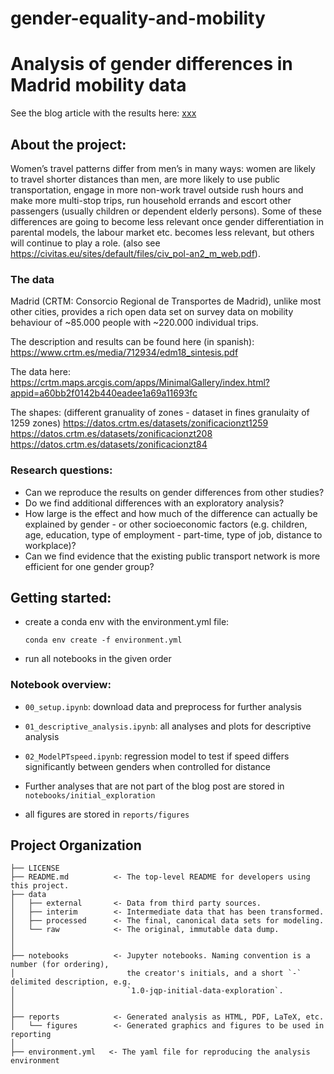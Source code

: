 gender-equality-and-mobility
==============================

# Analysis of gender differences in Madrid mobility data 

See the blog article with the results here: [xxx](LINK)

## About the project:

Women’s travel patterns differ from men’s in many ways: women are likely to travel shorter distances than men, are more likely to use public transportation, engage in more non-work travel outside rush hours and make more multi-stop trips, run household errands and escort other passengers (usually children or dependent elderly persons). Some of these differences are going to become less relevant once gender differentiation in parental models, the labour market etc. becomes less relevant, but others will continue to play a role.
(also see https://civitas.eu/sites/default/files/civ_pol-an2_m_web.pdf).

### The data

Madrid (CRTM: Consorcio Regional de Transportes de Madrid), unlike most other cities, provides a rich open data set on survey data on mobility behaviour of ~85.000 people with ~220.000 individual trips.

The description and results can be found here (in spanish):
https://www.crtm.es/media/712934/edm18_sintesis.pdf

The data here: https://crtm.maps.arcgis.com/apps/MinimalGallery/index.html?appid=a60bb2f0142b440eadee1a69a11693fc

The shapes:
(different granuality of zones - dataset in fines granulaity of 1259 zones)
https://datos.crtm.es/datasets/zonificacionzt1259
https://datos.crtm.es/datasets/zonificacionzt208
https://datos.crtm.es/datasets/zonificacionzt84

### Research questions:

- Can we reproduce the results on gender differences from other studies?
- Do we find additional differences with an exploratory analysis?
- How large is the effect and how much of the difference can actually be explained by gender - or other socioeconomic factors (e.g. children, age, education, type of employment - part-time, type of job, distance to workplace)?
- Can we find evidence that the existing public transport network is more efficient for one gender group?

## Getting started:

- create a conda env with the environment.yml file:

    `conda env create -f environment.yml`
    
- run all notebooks in the given order
    
### Notebook overview:

- `00_setup.ipynb`: download data and preprocess for further analysis
- `01_descriptive_analysis.ipynb`: all analyses and plots for descriptive analysis
- `02_ModelPTspeed.ipynb`: regression model to test if speed differs significantly between genders when controlled for distance

- Further analyses that are not part of the blog post are stored in `notebooks/initial_exploration`

- all figures are stored in `reports/figures`


Project Organization
------------

    ├── LICENSE
    ├── README.md          <- The top-level README for developers using this project.
    ├── data
    │   ├── external       <- Data from third party sources.
    │   ├── interim        <- Intermediate data that has been transformed.
    │   ├── processed      <- The final, canonical data sets for modeling.
    │   └── raw            <- The original, immutable data dump.
    │
    │
    ├── notebooks          <- Jupyter notebooks. Naming convention is a number (for ordering),
    │                         the creator's initials, and a short `-` delimited description, e.g.
    │                         `1.0-jqp-initial-data-exploration`.
    │
    │
    ├── reports            <- Generated analysis as HTML, PDF, LaTeX, etc.
    │   └── figures        <- Generated graphics and figures to be used in reporting
    │
    ├── environment.yml   <- The yaml file for reproducing the analysis environment

